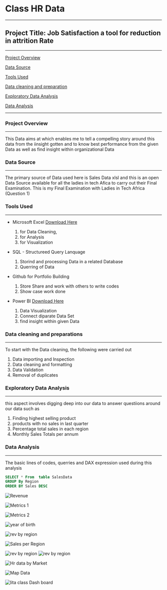 # Class HR Data
---

## Project Title: Job Satisfaction a tool for reduction in attrition Rate
---
[Project Overview](#project-overview)

[Data Source](#data-source)

[Tools Used](#tools-used)

[Data cleaning and preparation](#data-cleaning-and-preparation)

[Exploratory Data Analysis](#exploratory-data-analysis)

 [Data Analysis](#data-analysis)

 ---


### Project Overview
---
This Data aims at which enables me to tell a compelling story around this data from the iinsight gotten and to know best performance from the given Data as well as find insight within organizational Data

### Data Source
---
The primary source of Data used here is Sales Data xlsl and this is an open Data Source available for all the ladies in tech Afica to carry out their Final Examination. This is my Final Examination with Ladies in Tech Africa (Question 1)

### Tools Used
---
- Microsoft Excel [Download Here](https://www.microsoft.com)
  1. for Data Cleaning,
  2. for Analysis
  3. for Visualization
     
- SQL - Structureed Query Lanquage  
  1. Storind and processing Data in a related Database
  2. Querring of Data
  
- Github for Portfolio Building
  1. Store Share and work with others to write codes
  2. Show case work done
    
- Power BI [Download Here](https://www.microsoft.com)
  1.  Data Visualization
  2. Connect diparate Data Set
  3. find insight within given Data

### Data cleaning and preparations
---
To start with the Data cleaning, the following were carried out
  1.  Data importing and Inspection
  2.  Data cleaning and formatting
  3.  Data Validation
  4.  Removal of duplicates

### Exploratory Data Analysis
---
this aspect involves digging deep into our data to answer questiions around our data such as
  1.  Finding highest selling product
  2. products with no sales in last quarter
  3. Percentage total sales in each region
  4. Monthly Sales Totals per annum

### Data Analysis
---
The basic lines of codes, querries and DAX expression used during this analysis
```SQL
SELECT * From  table SalesData
GROUP By Region
ORDER BY Sales DESC
```

![Revenue](https://github.com/user-attachments/assets/272da263-2bd1-4d53-bf5c-6ebeb6b7e138)

![Metrics 1](https://github.com/user-attachments/assets/bdad5c2c-1eaa-439f-aec2-a161964ab2f2)

![Metrics 2](https://github.com/user-attachments/assets/a53f2047-e607-4bb6-b3bc-b4a053b33fc9)

![year of birth](https://github.com/user-attachments/assets/4552bb68-c34e-449e-94fa-4ac9799c58cc)


![rev by region](https://github.com/user-attachments/assets/f6be78c3-e9ff-4eee-a3b0-31444678b3ae)

![Sales per Region](https://github.com/user-attachments/assets/d19094ca-a59d-4d88-975e-fd298590b565)

![rev by region](https://github.com/user-attachments/assets/028433d7-3151-4b66-a423-97617ecf35bc)
![rev by region](https://github.com/user-attachments/assets/77181a06-ad5d-494c-b8bb-daceea051b06)

![Hr data by Market](https://github.com/user-attachments/assets/4b1207cd-72e3-4af2-9774-dbfa56e69147)

![Map Data](https://github.com/user-attachments/assets/ef996e98-bf04-42b9-a27c-48ec7b7c62ae)

![lita class Dash board](https://github.com/user-attachments/assets/646185a0-b460-49c3-92dc-2dca28fd8881)


